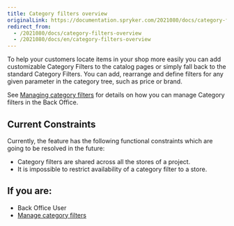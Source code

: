 ```yaml
---
title: Category filters overview
originalLink: https://documentation.spryker.com/2021080/docs/category-filters-overview
redirect_from:
  - /2021080/docs/category-filters-overview
  - /2021080/docs/en/category-filters-overview
---
```


To help your customers locate items in your shop more easily you can add customizable Category Filters to the catalog pages or simply fall back to the standard Category Filters. You can add, rearrange and define filters for any given parameter in the category tree, such as price or brand.

See [Managing category filters](https://documentation.spryker.com/docs/managing-category-filters) for details on how you can manage Category filters in the Back Office.

## Current Constraints

Currently, the feature has the following functional constraints which are going to be resolved in the future:

* Category filters are shared across all the stores of a project.
* It is impossible to restrict availability of a category filter to a store.

## If you are:

<div class="mr-container">
    <div class="mr-list-container">
        <!-- col2 -->
        <div class="mr-col">
            <ul class="mr-list mr-list-blue">
                <li class="mr-title"> Back Office User</li>
               <li><a href="https://documentation.spryker.com/docs/managing-category-filters" class="mr-link">Manage category filters</a></li>           
            </ul>
        </div>
    </div>
</div>
